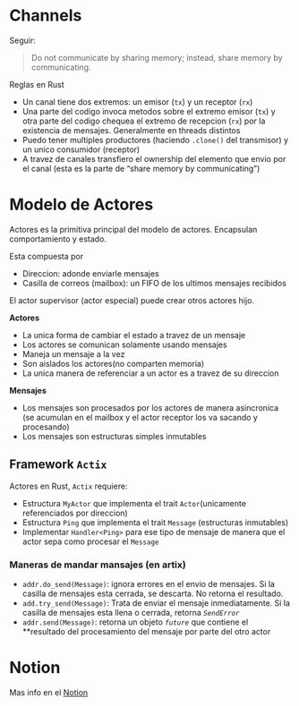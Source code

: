 # Channels

Seguir:

> Do not communicate by sharing memory; instead, share memory by communicating.

Reglas en Rust

- Un canal tiene dos extremos: un emisor (`tx`) y un receptor (`rx`)
- Una parte del codigo invoca metodos sobre el extremo emisor (`tx`) y otra parte del codigo chequea el extremo de recepcion (`rx`) por la existencia de mensajes. Generalmente en threads distintos
- Puedo tener multiples productores (haciendo `.clone()` del transmisor) y un unico consumidor (receptor)
- A travez de canales transfiero el ownership del elemento que envio por el canal (esta es la parte de “share memory by communicating”)

# Modelo de Actores

Actores es la primitiva principal del modelo de actores. Encapsulan comportamiento y estado.

Esta compuesta por

- Direccion: adonde enviarle mensajes
- Casilla de correos (mailbox): un FIFO de los ultimos mensajes recibidos

El actor supervisor (actor especial) puede crear otros actores hijo.

**Actores**

- La unica forma de cambiar el estado a travez de un mensaje
- Los actores se comunican solamente usando mensajes
- Maneja un mensaje a la vez
- Son aislados los actores(no comparten memoria)
- La unica manera de referenciar a un actor es a travez de su direccion

**Mensajes**

- Los mensajes son procesados por los actores de manera asincronica (se acumulan en el mailbox y el actor receptor los va sacando y procesando)
- Los mensajes son estructuras simples inmutables

## Framework `Actix`

Actores en Rust, `Actix` requiere:

- Estructura `MyActor` que implementa el trait `Actor`(unicamente referenciados por direccion)
- Estructura `Ping` que implementa el trait `Message` (estructuras inmutables)
- Implementar `Handler<Ping>` para ese tipo de mensaje de manera que el actor sepa como procesar el `Message`

### Maneras de mandar mansajes (en artix)

- `addr.do_send(Message)`: ignora errores en el envio de mensajes. Si la casilla de mensajes esta cerrada, se descarta. No retorna el resultado.
- `add.try_send(Message)`: Trata de enviar el mensaje inmediatamente. Si la casilla de mensajes esta llena o cerrada, retorna _`SendError`_
- `addr.send(Message)`: retorna un objeto _`future`_ que contiene el \*\*resultado del procesamiento del mensaje por parte del otro actor

# Notion

Mas info en el [Notion](https://mis-notas.notion.site/Semana-7-de79099a372f49598da4c4886eafb21e?pvs=4)
